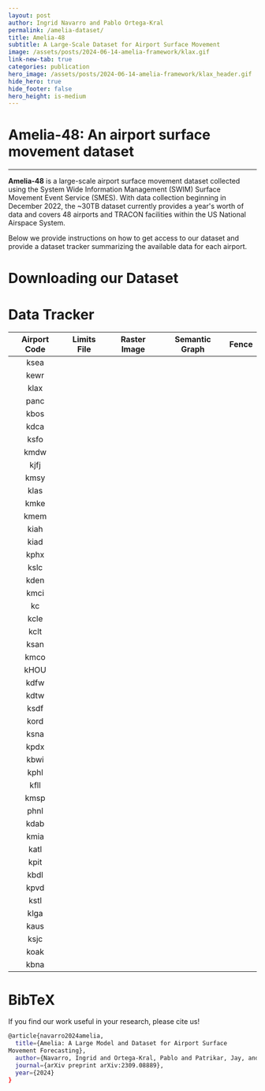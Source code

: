 ```yaml
---
layout: post
author: Ingrid Navarro and Pablo Ortega-Kral
permalink: /amelia-dataset/
title: Amelia-48
subtitle: A Large-Scale Dataset for Airport Surface Movement
image: /assets/posts/2024-06-14-amelia-framework/klax.gif
link-new-tab: true
categories: publication
hero_image: /assets/posts/2024-06-14-amelia-framework/klax_header.gif
hide_hero: true
hide_footer: false
hero_height: is-medium
---
```


<h1>
Amelia-48: An airport surface movement dataset
</h1>

<a class="button" itemprop="paper" href="https://arxiv.org/pdf/2309.08889" target="_blank">
  <i class="fas fa-database fa-lg"></i>
</a>
<a class="button" itemprop="paper" href="https://arxiv.org/pdf/2309.08889" target="_blank">
  <i class="fas fa-file fa-lg"></i>
</a>

<hr>

**Amelia-48** is a large-scale airport surface movement dataset collected using the System Wide
Information Management (SWIM) Surface Movement Event Service (SMES). With data collection beginning
in December 2022, the ~30TB dataset currently provides a year's worth of data and covers 48 airports and TRACON facilities within the US National Airspace System.

Below we provide instructions on how to get access to our dataset and provide a dataset tracker summarizing the available data for each airport.

# Downloading our Dataset

<a class="button" itemprop="paper" href="https://arxiv.org/pdf/2309.08889" target="https://airlab-share-01.andrew.cmu.edu:9000/amelia-processed/amelia-10.zip">
  <i class="fas fa-database fa-lg"></i>
</a>

# Data Tracker

| Airport Code | Limits File | Raster Image | Semantic Graph | Fence |
|:------------:|:-----------:|:------------:|:--------------:|:-----:|
|  ksea        |             |              |                |       |
|  kewr        |             |              |                |       |
|  klax        |             |              |                |       |
|  panc        |             |              |                |       |
|  kbos        |             |              |                |       |
|  kdca        |             |              |                |       |
|  ksfo        |             |              |                |       |
|  kmdw        |             |              |                |       |
|  kjfj        |             |              |                |       |
|  kmsy        |             |              |                |       |
|  klas        |             |              |                |       |
|  kmke        |             |              |                |       |
|  kmem        |             |              |                |       |
|  kiah        |             |              |                |       |
|  kiad        |             |              |                |       |
|  kphx        |             |              |                |       |
|  kslc        |             |              |                |       |
|  kden        |             |              |                |       |
|  kmci        |             |              |                |       |
|  kc          |             |              |                |       |
|  kcle        |             |              |                |       |
|  kclt        |             |              |                |       |
|  ksan        |             |              |                |       |
|  kmco        |             |              |                |       |
|  kHOU        |             |              |                |       |
|  kdfw        |             |              |                |       |
|  kdtw        |             |              |                |       |
|  ksdf        |             |              |                |       |
|  kord        |             |              |                |       |
|  ksna        |             |              |                |       |
|  kpdx        |             |              |                |       |
|  kbwi        |             |              |                |       |
|  kphl        |             |              |                |       |
|  kfll        |             |              |                |       |
|  kmsp        |             |              |                |       |
|  phnl        |             |              |                |       |
|  kdab        |             |              |                |       |
|  kmia        |             |              |                |       |
|  katl        |             |              |                |       |
|  kpit        |             |              |                |       |
|  kbdl        |             |              |                |       |
|  kpvd        |             |              |                |       |
|  kstl        |             |              |                |       |
|  klga        |             |              |                |       |
|  kaus        |             |              |                |       |
|  ksjc        |             |              |                |       |
|  koak        |             |              |                |       |
|  kbna        |             |              |                |       |

# BibTeX

If you find our work useful in your research, please cite us!

```bash
@article{navarro2024amelia,
  title={Amelia: A Large Model and Dataset for Airport Surface
Movement Forecasting},
  author={Navarro, Ingrid and Ortega-Kral, Pablo and Patrikar, Jay, and Haichuan, Wang and Park, Jong Hoon and Oh, Jean and Scherer, Sebastian},
  journal={arXiv preprint arXiv:2309.08889},
  year={2024}
}
```
